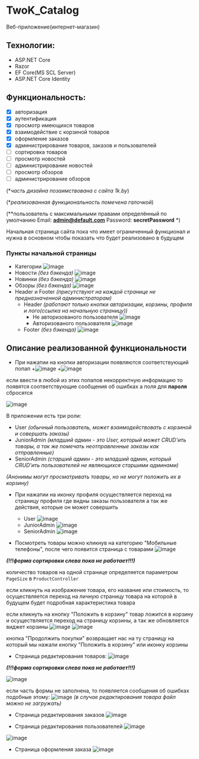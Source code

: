 # TwoK_Catalog

Веб-приложение(интернет-магазин)

## Технологии: 
+ ASP.NET Core
+ Razor
+ EF Core(MS SCL Server)
+ ASP.NET Core Identity

## Функциональность: 
- [X] авторизация
- [X] аутентификация
- [X] просмотр имеющихся товаров
- [X] взаимодействие с корзиной товаров
- [X] оформление заказов
- [X] администрирование товаров, заказов и  пользователей
- [ ] сортировка товаров
- [ ] просмотр новостей
- [ ] администрирование новостей
- [ ] просмотр обзоров
- [ ] администрирование обзоров

(**часть дизайна позаимствована с сайта 1k.by*)

(**реализованная функциональность помечена галочкой*)

(**пользователь с максимальными правами определённый по умолчанию Email: **admin@default.com** Password: **secretPassword** *)

Начальная страница сайта пока что имеет ограниченный функционал и нужна в основном чтобы показать что будет реализовано в будущем

### Пункты начальной страницы
+ Категории
![image](https://user-images.githubusercontent.com/83662114/192184754-cb6bc112-8b6c-4eb1-b826-0b546cb39cee.png)
+ Новости *(без бэкенда)*
![image](https://user-images.githubusercontent.com/83662114/192201465-a59482ec-f59b-4c9b-9ea7-18b256a6b8f5.png)
+ Новинки *(без бэкенда)*
![image](https://user-images.githubusercontent.com/83662114/192201518-aafdc737-8027-4783-88e4-03f5a76fbf5c.png)
+ Обзоры *(без бэкенда)*
![image](https://user-images.githubusercontent.com/83662114/192201633-43689e76-18ae-426b-afa3-718b8f300ab9.png)
+ Header и Footer *(присутствуют на каждой странице не предназначенной администраторам)*
  + Header *(работают только кнопки авторизации, корзины, профиля и лого(ссылка на начальную страницу))*
    + Не авторизованого пользователя
    ![image](https://user-images.githubusercontent.com/83662114/192202321-d482094e-8683-455c-ae10-abe613b4ae2e.png)
    + Авторизованого пользователя
    ![image](https://user-images.githubusercontent.com/83662114/192202472-8e082c19-39c9-4682-8526-11c3f9f47998.png)
  + Footer *(без бэкенда)*
  ![image](https://user-images.githubusercontent.com/83662114/192202532-992ba8bf-495e-4c00-b060-c1b1f3c1aff1.png)


## Описание реализованной функциональности

+ При нажатии на кнопки авторизации появляются соответствующий попап
  +![image](https://user-images.githubusercontent.com/83662114/192203858-9b912d7e-b56f-4f6e-b2e4-e4a4e858ed21.png)
  +![image](https://user-images.githubusercontent.com/83662114/192203911-8597876f-c17d-48b0-8a83-86eff490b543.png)
  
если ввести в любой из этих попапов некорректную информацию то появятся соответствующие сообщения об ошибках а поля для **пароля** сбросятся

![image](https://user-images.githubusercontent.com/83662114/192204459-7d9b2d6b-b525-4414-b775-d2f0fe33ea40.png)

В приложении есть три роли: 
  + User *(обычный пользователь, может взаимодействовать с корзиной и совершать заказы)*
  + JuniorAdmin *(младший админ - это User, который может CRUD'ить товары, а так же помечать неотправленные заказы как отправленные)*
  + SeniorAdmin *(старший админ - это младший админ, который CRUD'ить пользователей не являющихся старшими админами)*

*(Анонимы могут просматривать товары, но не могут положить их в корзину)*

+ При нажатии на иконку профиля осуществляется переход на страницу профиля где видны заказы пользователя а так же действия, которые он может совершить
  + User 
  ![image](https://user-images.githubusercontent.com/83662114/192206905-bb1868b1-547a-4668-b30d-44ebc8a4122b.png)
  + JuniorAdmin
  ![image](https://user-images.githubusercontent.com/83662114/192207061-5f273300-fb82-4575-a143-ad13d29ce1e6.png)
  + SeniorAdmin
  ![image](https://user-images.githubusercontent.com/83662114/192207158-ba6c51c3-781a-4234-838d-a0f87d2d2122.png)

+ Посмотреть товары можно кликнув на категорию "Мобильные телефоны", после чего появится страница с товарами
![image](https://user-images.githubusercontent.com/83662114/192207672-240c8057-e601-4fea-a8f1-b34fd20f2079.png)

***(!!!форма сортировки слева пока не работает!!!)***

количество товаров на одной странице определяется параметром `PageSize` в `ProductController`

если кликнуть на изображение товара, его название или стоимость, то осуществляется переход на личную страницу товара на которой в будущем будет подробная характеристика товара

если кликнуть на кнопку "Положить в корзину" товар ложится в корзину и осуществляется переход на страницу корзины, а так же обновляется виджет корзины
![image](https://user-images.githubusercontent.com/83662114/192209254-ae17b339-4161-4bf2-acd8-52591ff7485b.png)
![image](https://user-images.githubusercontent.com/83662114/192209340-ee5834af-67a5-4114-9bd3-40e9dff2e8bf.png)

кнопка "Продолжить покупки" возвращает нас на ту страницу на который мы нажали кнопку "Положить в корзину" или иконку корзины

+ Страница редактирования товаров:
![image](https://user-images.githubusercontent.com/83662114/192210047-8e3c766f-197a-480c-a67e-c2d966aa3a20.png)

***(!!!форма сортировки слева пока не работает!!!)***

![image](https://user-images.githubusercontent.com/83662114/192210218-f45d0f41-cc71-4397-bf6e-9a36d0461c01.png)

если часть формы не заполнена, то появляется сообщения об ошибках подобные этому:
![image](https://user-images.githubusercontent.com/83662114/192210899-e26ace62-f224-4dac-af0d-46cc8075d87a.png)
*(в случае редактирования товара файл можно не загружать)*

+ Страница редактирования заказов
![image](https://user-images.githubusercontent.com/83662114/192211965-2cb0ea93-1be6-426b-99ac-b43b3d664dfc.png)

+ Страница редактирования пользователей
![image](https://user-images.githubusercontent.com/83662114/192212076-5b71cfca-2ae2-4338-b100-fc460448c8e6.png)

![image](https://user-images.githubusercontent.com/83662114/192212182-03edb70c-43ce-4a68-9129-d70bb633b206.png)

+ Страница оформления заказа
![image](https://user-images.githubusercontent.com/83662114/192212852-4ba5d3fb-fb24-489e-905b-b5e5bf2e15bb.png)

